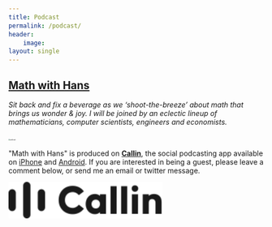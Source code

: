 ```yaml
---
title: Podcast
permalink: /podcast/
header:
    image:
layout: single
---
```


## [Math with Hans](https://www.callin.com/show/math-with-hans-QXYjgyqmnx)

_Sit back and fix a beverage as we ‘shoot-the-breeze’ about math that brings us wonder & joy. I will be joined by an eclectic lineup of mathematicians, computer scientists, engineers and economists._

<img src="\images\math-with-hans.png" alt="podcast" style="zoom:20%;" />

"Math with Hans" is produced on [**Callin**](https://www.callin.com), the social podcasting app available on [iPhone](https://apps.apple.com/us/app/callin-social-podcasting/id1568011211) and [Android](https://play.google.com/store/apps/details?id=com.callin.project&hl=en_US&gl=US). If you are interested in being a guest, please leave a comment below, or send me an email or twitter message.

<img src="\images\callin.svg" alt="callin" style="zoom:150%;" />
